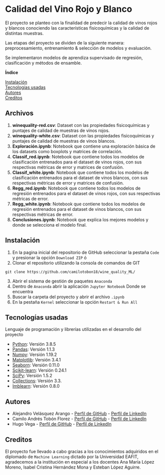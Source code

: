# Calidad del Vino Rojo y Blanco
El proyecto se planteo con la finalidad de predecir la calidad de vinos rojos y blancos conociendo las características fisicoquímicas y la calidad de distintas muestras.

Las etapas del proyecto se dividen de la siguiente manera: preprocesamiento, entrenamiento & selección de modelos y evaluación.

Se implementaron modelos de aprendiza supervisado de regresión, clasificación y métodos de ensamble.

**Índice**  

[Instalación](#id_instalacion)  
[Tecnologías usadas](#id_tecnologias)  
[Autores](#id_autores)  
[Creditos](#id_creditos)

## Archivos
1.	**winequality-red.csv**: Dataset con las propiedades fisicoquímicas y puntajes de calidad de muestras de vinos rojos.
1.	**winequality-white.csv**: Dataset con las propiedades fisicoquímicas y puntajes de calidad de muestras de vinos blancos.
1.	**Exploración.ipynb**: Notebook que contiene una exploración básica de los datasets como boxplots y matrices de correlación.
1.	**Classif_red.ipynb**: Notebook que contiene todos los modelos de clasificación entrenados para el dataset de vinos rojos, con sus respectivas métricas de error y matrices de confusión.
1.	**Classif_white.ipynb**: Notebook que contiene todos los modelos de clasificación entrenados para el dataset de vinos blancos, con sus respectivas métricas de error y matrices de confusión.
1.	**Regg_red.ipynb**: Notebook que contiene todos los modelos de regresión entrenados para el dataset de vinos rojos, con sus respectivas métricas de error.
1.	**Regg_white.ipynb**: Notebook que contiene todos los modelos de regresión entrenados para el dataset de vinos blancos, con sus respectivas métricas de error.
1.	**Conclusiones.ipynb**: Notebook que explica los mejores modelos y donde se selecciona el modelo final.


## Instalación<a name="id_instalacion"></a>
1. En la pagina inicial del repositorio de GitHub seleccionar la pestaña `Code` y presionar la opción `Download ZIP` ó
2. Clonar el repositorio utilizando la consola de comandos de GIT
```
git clone https://github.com/camilotobon18/wine_quality_ML/
```
3. Abrir el sistema de gestión de paquetes `Anaconda`
4. Dentro de `Anaconda` abrir la aplicación `Jupyter Notebook` Donde se encuentra
5. Buscar la carpeta del proyecto y abrir el archivo `.ipynb`
6. En la pestaña `Kernel` seleccionar la opción `Restart & Run All`

## Tecnologías usadas<a name="id_tecnologias"></a>

Lenguaje de programación y librerías utilizadas en el desarrollo del proyecto
* [Python](https://www.python.org/): Versión 3.8.5
* [Pandas](https://pandas.pydata.org/): Versión 1.1.3
* [Numpy](https://numpy.org/): Versión 1.19.2
* [Matplotlib](https://matplotlib.org/): Versión 3.4.1
* [Seaborn](https://seaborn.pydata.org/): Versión 0.11.0
* [Scikit-learn](https://scikit-learn.org/stable/): Versión 0.24.1
* [SciPy](https://www.scipy.org/): Versión 1.5.2
* [Collections](https://docs.python.org/3/library/collections.html): Versión 3.3.
* [Imblearn](https://pypi.org/project/imblearn/): Versión 0.8.0

## Autores<a name="id_autores"></a>

* Alejandro Velásquez Arango - [Perfil de GitHub](https://github.com/alejo963) - [Perfil de LinkedIn](https://www.linkedin.com/in/alejandro-velasquez-arango-984bb71b2/)
* Camilo Andrés Tobón Florez - [Perfil de GitHub](https://github.com/camilotobon18) - [Perfil de LinkedIn](www.linkedin.com/in/camilo-andrés-tobón-florez-4390851ba)
* Hugo Vega - [Perfil de GitHub](https://github.com/hevega95) - [Perfil de LinkedIn](http://linkedin.com/in/hugo-vega-66b08a181)

## Creditos<a name="id_creditos"></a>

El proyecto fue llevado a cabo gracias a los conocimientos adquiridos en el diplomado de `Machine Learning` dictado por la Universidad EAFIT, agradecemos a la institución en especial a los docentes Ana María López Moreno, Isabel Cristina Hernández Mona y Esteban López Aguirre. 
